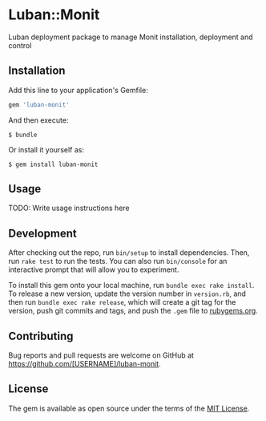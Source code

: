 # Luban::Monit

Luban deployment package to manage Monit installation, deployment and control

## Installation

Add this line to your application's Gemfile:

```ruby
gem 'luban-monit'
```

And then execute:

    $ bundle

Or install it yourself as:

    $ gem install luban-monit

## Usage

TODO: Write usage instructions here

## Development

After checking out the repo, run `bin/setup` to install dependencies. Then, run `rake test` to run the tests. You can also run `bin/console` for an interactive prompt that will allow you to experiment.

To install this gem onto your local machine, run `bundle exec rake install`. To release a new version, update the version number in `version.rb`, and then run `bundle exec rake release`, which will create a git tag for the version, push git commits and tags, and push the `.gem` file to [rubygems.org](https://rubygems.org).

## Contributing

Bug reports and pull requests are welcome on GitHub at https://github.com/[USERNAME]/luban-monit.


## License

The gem is available as open source under the terms of the [MIT License](http://opensource.org/licenses/MIT).

